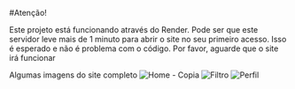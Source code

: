#Atenção!

Este projeto está funcionando através do Render. Pode ser que este servidor leve mais de 1 minuto para abrir o site no seu primeiro acesso.
Isso é esperado e não é problema com o código. Por favor, aguarde que o site irá funcionar 

Algumas imagens do site completo
![Home - Copia](https://github.com/user-attachments/assets/4d6d3100-3039-4adf-863c-8cb3b7d283db)
![Filtro](https://github.com/user-attachments/assets/bd2e30ac-36c9-49a2-8ef1-36966b30e903)
![Perfil](https://github.com/user-attachments/assets/b5b050b1-eed7-4544-8bce-eab8f4810716)
